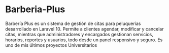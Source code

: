 # Barberia-Plus
Barbería Plus es un sistema de gestión de citas para peluquerías desarrollado en Laravel 10. Permite a clientes agendar, modificar y cancelar citas, mientras que administradores y encargados gestionan servicios, horarios, reportes y usuarios, todo desde un panel responsivo y seguro. Es uno de mis últimos proyectos Universitarios
